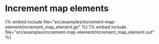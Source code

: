 # Increment map elements

{% embed include file="src/examples/increment-map-element/increment_map_element.go" %}
{% embed include file="src/examples/increment-map-element/increment_map_element.out" %}



